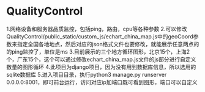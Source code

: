 # QualityControl
1.网络设备和服务器品质监控，包括ping，路由，cpu等各种参数
2.可以修改QualityControl/public_static/custom_js/echart_china_map.js中的geoCoord参数来指定全国各地地点，然后对应的json格式文件也要修改，就能展示任意两点的的ping监控了，单位是ms
3.目前展示的三个地方循环图形，北京15个，上海2个，广东15个，这个可以通过修改echart_china_map.js文件的js部分进行自定义数量的图形循环
4.此项目为django项目，因为没有用到数据库信息，所以选用的sqlite数据库
5.进入项目目录，执行python3 manage.py runserver 0.0.0.0:8001，即可前台运行，访问对应ip加端口既可看到图形，端口可以自定义

